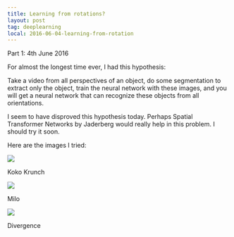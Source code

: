 ```yaml
---
title: Learning from rotations?
layout: post
tag: deeplearning
local: 2016-06-04-learning-from-rotation
---
```


Part 1: 4th June 2016

For almost the longest time ever, I had this hypothesis:

Take a video from all perspectives of an object, do some segmentation to extract only the object, train the neural network with these images, and you will get a neural network that can recognize these objects from all orientations.

I seem to have disproved this hypothesis today. Perhaps Spatial Transformer Networks by Jaderberg would really help in this problem. I should try it soon.

Here are the images I tried:

<div class="image-wrapper">
<img src="/images/{{page.local}}/1.jpg">
<p class="image-caption">Koko Krunch</p>
</div>

<div class="image-wrapper">
<img src="/images/{{page.local}}/2.jpg">
<p class="image-caption">Milo</p>
</div>

<div class="image-wrapper">
<img src="/images/{{page.local}}/3.jpg">
<p class="image-caption">Divergence</p>
</div>